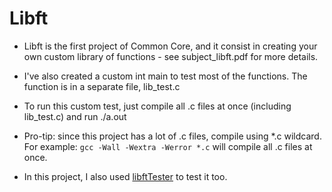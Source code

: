 # Libft
- Libft is the first project of Common Core, and it consist in creating your own custom library of functions - see subject_libft.pdf for more details.

- I've also created a custom int main to test most of the functions. The function is in a separate file, lib_test.c

- To run this custom test, just compile all .c files at once (including lib_test.c) and run ./a.out

- Pro-tip: since this project has a lot of .c files, compile using *.c wildcard. For example: `gcc -Wall -Wextra -Werror *.c` will compile all .c files at once.

- In this project, I also used [libftTester](https://github.com/Tripouille/libftTester) to test it too.
